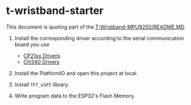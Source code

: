 # t-wristband-starter

This document is quoting part of the [T-Wristband-MPU9250/README.MD](https://github.com/Xinyuan-LilyGO/LilyGo-T-Wristband/blob/master/examples/T-Wristband-MPU9250/README.MD)

1. Install the corresponding driver according to the serial communication board you use
   - [CP21xx Drivers](https://www.silabs.com/products/development-tools/software/usb-to-uart-bridge-vcp-drivers)
   - [CH340 Drivers](http://www.wch-ic.com/search?q=ch340&t=downloads)

2. Install the PlatformIO and open this project at local.

3. Install `TFT_eSPI` library.

4. Write program data to the ESP32's Flash Memory.
